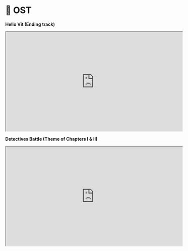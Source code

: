 # 🎵 OST

**Hello Vit (Ending track)**

<iframe
	width="560"
	height="315"
	src="https://www.youtube-nocookie.com/embed/rxnhjLNbia4?si=JDdzmNA4jgP-tF-v"
	title="Hello Vit"
	referrerpolicy="strict-origin-when-cross-origin"
	allowfullscreen
>
</iframe>

<br>

**Detectives Battle (Theme of Chapters I & II)**

<iframe
	width="560"
	height="315"
	src="https://www.youtube-nocookie.com/embed/YDQw5-Vv7n8?si=S66DkZ9IWD8NzKYX"
	title="Detectives Battle"
	referrerpolicy="strict-origin-when-cross-origin"
	allowfullscreen
>
</iframe>

